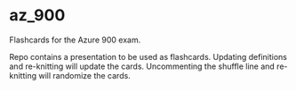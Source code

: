 # az_900
Flashcards for the Azure 900 exam.

Repo contains a presentation to be used as flashcards. Updating definitions and re-knitting will update the cards. Uncommenting the shuffle line and re-knitting will randomize the cards. 